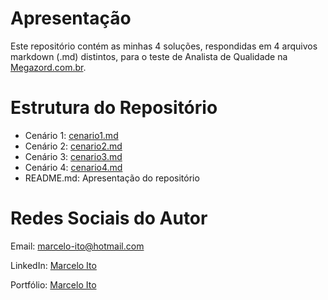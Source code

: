 # Apresentação
Este repositório contém as minhas 4 soluções, respondidas em 4 arquivos markdown (.md) distintos, para o teste de Analista de Qualidade na [Megazord.com.br](https://www.magazord.com.br).

# Estrutura do Repositório
- Cenário 1: [cenario1.md](https://github.com/GremlinX/avaliacao-vaga-megazord/blob/main/cenario1.md)
- Cenário 2: [cenario2.md](https://github.com/GremlinX/avaliacao-vaga-megazord/blob/main/cenario2.md)
- Cenário 3: [cenario3.md](https://github.com/GremlinX/avaliacao-vaga-megazord/blob/main/cenario3.md)
- Cenário 4: [cenario4.md](https://github.com/GremlinX/avaliacao-vaga-megazord/blob/main/cenario4.md)
- README.md: Apresentação do repositório

# Redes Sociais do Autor
Email: [marcelo-ito@hotmail.com](mailto:marcelo-ito@hotmail.com)

LinkedIn: [Marcelo Ito](https://www.linkedin.com/in/marcelo-ito-096460144/)

Portfólio: [Marcelo Ito](https://gremlinx.github.io)
